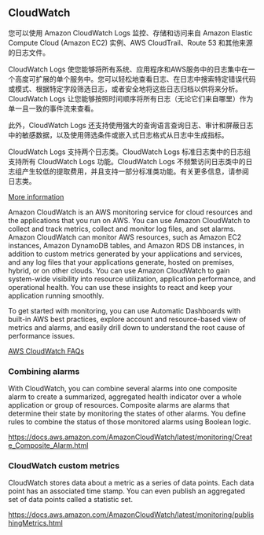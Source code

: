 ## CloudWatch

您可以使用 Amazon CloudWatch Logs 监控、存储和访问来自 Amazon Elastic Compute Cloud (Amazon EC2) 实例、AWS CloudTrail、Route 53 和其他来源的日志文件。

CloudWatch Logs 使您能够将所有系统、应用程序和AWS服务中的日志集中在一个高度可扩展的单个服务中。您可以轻松地查看日志、在日志中搜索特定错误代码或模式、根据特定字段筛选日志，或者安全地将这些日志归档以供将来分析。CloudWatch Logs 让您能够按照时间顺序将所有日志（无论它们来自哪里）作为单一且一致的事件流来查看。

此外，CloudWatch Logs 还支持使用强大的查询语言查询日志、审计和屏蔽日志中的敏感数据，以及使用筛选条件或嵌入式日志格式从日志中生成指标。

CloudWatch Logs 支持两个日志类。CloudWatch Logs 标准日志类中的日志组支持所有 CloudWatch Logs 功能。CloudWatch Logs 不频繁访问日志类中的日志组产生较低的提取费用，并且支持一部分标准类功能。有关更多信息，请参阅 日志类。

[More information](https://docs.aws.amazon.com/zh_cn/AmazonCloudWatch/latest/logs/WhatIsCloudWatchLogs.html)

Amazon CloudWatch is an AWS monitoring service for cloud resources and the applications that you run on AWS. You can use Amazon CloudWatch to collect and track metrics, collect and monitor log files, and set alarms. Amazon CloudWatch can monitor AWS resources, such as Amazon EC2 instances, Amazon DynamoDB tables, and Amazon RDS DB instances, in addition to custom metrics generated by your applications and services, and any log files that your applications generate, hosted on premises, hybrid, or on other clouds. You can use Amazon CloudWatch to gain system-wide visibility into resource utilization, application performance, and operational health. You can use these insights to react and keep your application running smoothly.

To get started with monitoring, you can use Automatic Dashboards with built-in AWS best practices, explore account and resource-based view of metrics and alarms, and easily drill down to understand the root cause of performance issues.

[AWS CloudWatch FAQs](https://aws.amazon.com/cloudwatch/faqs/)


### Combining alarms

With CloudWatch, you can combine several alarms into one composite alarm to create a summarized, aggregated health indicator over a whole application or group of resources. Composite alarms are alarms that determine their state by monitoring the states of other alarms. You define rules to combine the status of those monitored alarms using Boolean logic.

https://docs.aws.amazon.com/AmazonCloudWatch/latest/monitoring/Create_Composite_Alarm.html

### CloudWatch custom metrics

CloudWatch stores data about a metric as a series of data points. Each data point has an associated time stamp. You can even publish an aggregated set of data points called a statistic set.

https://docs.aws.amazon.com/AmazonCloudWatch/latest/monitoring/publishingMetrics.html